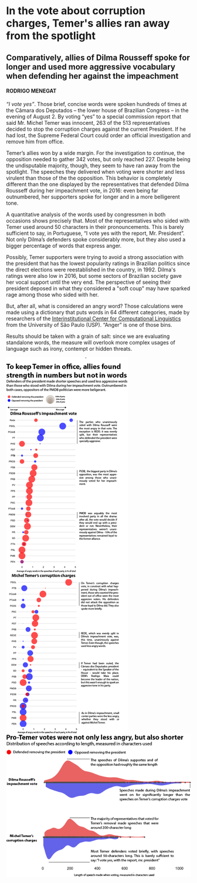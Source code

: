 # In the vote about corruption charges, Temer's allies ran away from the spotlight
## Comparatively, allies of Dilma Rousseff spoke for longer and used more aggressive vocabulary when defending her against the impeachment

#### RODRIGO MENEGAT

*“I vote yes”*. Those brief, concise words were spoken hundreds of times at the Câmara dos Deputados – the lower house of Brazilian Congress – in the evening of August 2. By voting “yes” to a special commission report that said Mr. Michel Temer was innocent, 263 of the 513 representatives decided to stop the corruption charges against the current President. If he had lost, the Supreme Federal Court could order an official investigation and remove him from office.

Temer’s allies won by a wide margin. For the investigation to continue, the opposition needed to gather 342 votes, but only reached 227. Despite being the undisputable majority, though, they seem to have ran away from the spotlight. The speeches they delivered when voting were shorter and less virulent than those of the the opposition. This behavior is completely different than the one displayed by the representatives that defended Dilma Rousseff during her impeachment vote, in 2016: even being far outnumbered, her supporters spoke for longer and in a more belligerent tone.

A quantitative analysis of the words used by congressmen in both occasions shows precisely that. Most of the representatives who sided with Temer used around 50 characters in their pronouncements. This is barely sufficient to say, in Portuguese, “I vote yes with the report, Mr. President”. Not only Dilma’s defenders spoke considerably more, but they also used a bigger percentage of words that express anger. 

Possibly, Temer supporters were trying to avoid a strong association with the president that has the lowest popularity ratings in Brazilian politics since the direct elections were reestablished in the country, in 1992. Dilma's ratings were also low in 2016, but some sectors of Brazilian society gave her vocal support until the very end. The perspective of seeing their president deposed in what they considered a "soft coup" may have sparked rage among those who sided with her.

But, after all, what is considered an angry word? Those calculations were made using a dictionary that puts words in 64 different categories, made by researchers of the [Interinstitutional Center for Computational Linguistics]( http://www.nilc.icmc.usp.br/nilc/index.php/) from the University of São Paulo (USP). “Anger” is one of those bins.

Results should be taken with a grain of salt: since we are evaluating standalone words, the measure will overlook more complex usages of language such as irony, contempt or hidden threats.

<img style="float: middle;" src="party_case_sized.png" align="middle">

<img src="violin-length.png" align="middle">

